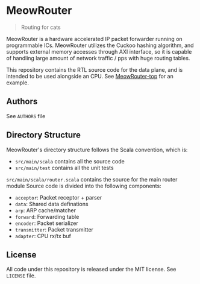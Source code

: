 MeowRouter
=======================

> Routing for cats

MeowRouter is a hardware accelerated IP packet forwarder running on programmable ICs. MeowRouter utilizes the Cuckoo hashing algorithm, and supports external memory accesses through AXI interface, so it is capable of handling large amount of network traffic / pps with huge routing tables.

This repository contains the RTL source code for the data plane, and is intended to be used alongside an CPU. See [MeowRouter-top](https://github.com/meow-chip/MeowRouter-top) for an example.

## Authors

See `AUTHORS` file

## Directory Structure

MeowRouter's directory structure follows the Scala convention, which is:
- `src/main/scala` contains all the source code
- `src/main/test` contains all the unit tests

`src/main/scala/router.scala` contains the source for the main router module
Source code is divided into the following components:
- `acceptor`: Packet receptor + parser
- `data`: Shared data definations
- `arp`: ARP cache/matcher
- `forward`: Forwarding table
- `encoder`: Packet serializer
- `transmitter`: Packet transmitter
- `adapter`: CPU rx/tx buf

## License
All code under this repository is released under the MIT license. See `LICENSE` file.
